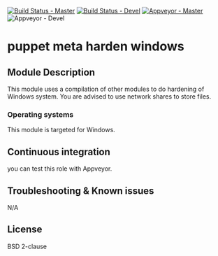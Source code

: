 [![Build Status - Master](https://travis-ci.org/juju4/puppet-meta-harden-windows.svg?branch=master)](https://travis-ci.org/juju4/puppet-meta-harden-windows)
[![Build Status - Devel](https://travis-ci.org/juju4/puppet-meta-harden-windows.svg?branch=devel)](https://travis-ci.org/juju4/puppet-meta-harden-windows/branches)
[![Appveyor - Master](https://ci.appveyor.com/api/projects/status/0s0n3ml7douaon7r/branch/master?svg=true)](https://ci.appveyor.com/project/juju4/puppet-meta-harden-windows)
![Appveyor - Devel](https://ci.appveyor.com/api/projects/status/0s0n3ml7douaon7r/branch/devel?svg=true)

# puppet meta harden windows

## Module Description
This module uses a compilation of other modules to do hardening of Windows system.
You are advised to use network shares to store files.

### Operating systems

This module is targeted for Windows.

## Continuous integration

you can test this role with Appveyor.

## Troubleshooting & Known issues

N/A

## License

BSD 2-clause
